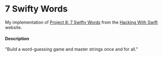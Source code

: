 # 7 Swifty Words
My implementation of [Project 8: 7 Swifty Words](https://www.hackingwithswift.com/read/8/overview) from the [Hacking With Swift](https://www.hackingwithswift.com/) website.

#### Description
"Build a word-guessing game and master strings once and for all."
